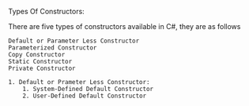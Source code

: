 Types Of Constructors:

There are five types of constructors available in C#, they are as follows

    Default or Parameter Less Constructor
    Parameterized Constructor
    Copy Constructor
    Static Constructor
    Private Constructor

    1. Default or Prameter Less Constructor:
        1. System-Defined Default Constructor
        2. User-Defined Default Constructor
